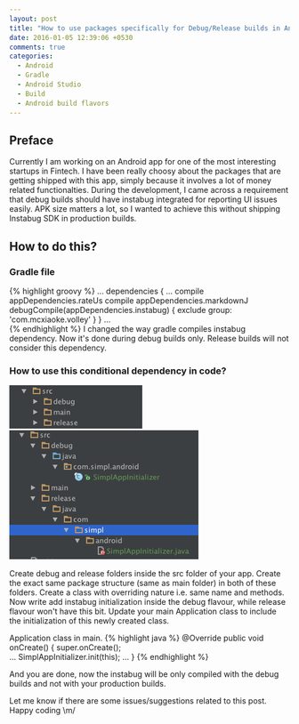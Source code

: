 ```yaml
---
layout: post
title: "How to use packages specifically for Debug/Release builds in Android"
date: 2016-01-05 12:39:06 +0530
comments: true
categories: 
  - Android 
  - Gradle 
  - Android Studio
  - Build
  - Android build flavors
---
```


## Preface

Currently I am working on an Android app for one of the most interesting startups in Fintech. I have been really choosy about the packages that are getting shipped with this app, simply because it involves a lot of money related functionalties. During the development, I came across a requirement that debug builds should have instabug integrated for reporting UI issues easily. APK size matters a lot, so I wanted to achieve this without shipping Instabug SDK in production builds. 

## How to do this?

### Gradle file
{% highlight groovy %}
...
dependencies {
    ...
    compile appDependencies.rateUs
    compile appDependencies.markdownJ
    debugCompile(appDependencies.instabug) {
        exclude group: 'com.mcxiaoke.volley'
    }
}
...    
{% endhighlight %}
I changed the way gradle compiles instabug dependency. Now it's done during debug builds only. Release builds will not consider this dependency.

### How to use this conditional dependency in code?
![](/public/images/1.png)
![](/public/images/2.png)

Create debug and release folders inside the src folder of your app. Create the exact same package structure (same as main folder) in both of these folders. Create a class with overriding nature i.e. same name and methods. Now write add instabug initialization inside the debug flavour, while release flavour won't have this bit. Update your main Application class to include the initialization of this newly created class.

Application class in main.
{% highlight java %}
    @Override
    public void onCreate() {
        super.onCreate();        
        ...
        SimplAppInitializer.init(this);
        ...
    }
{% endhighlight %}

And you are done, now the instabug will be only compiled with the debug builds and not with your production builds.

Let me know if there are some issues/suggestions related to this post.
Happy coding \m/